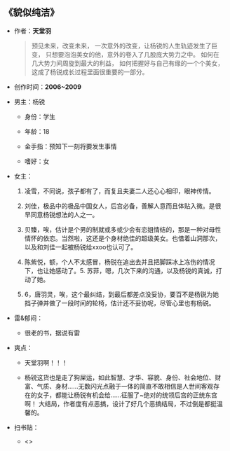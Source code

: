 ## 《貌似纯洁》

- 作者：**天堂羽**
  
    > 预见未来，改变未来，
    一次意外的改变，让杨锐的人生轨迹发生了巨变，
    只想要泡泡美女的他，意外的卷入了几股庞大势力之中。
    如何在几大势力间周旋到最大的利益，
    如何把握好与自己有缘的一个个美女，
    这成了杨锐成长过程里面很重要的一部分。

- 创作时间：**2006~2009**

- 男主：杨锐

  * 身份：学生
  
  * 年龄：18
  * 金手指：预知下一刻将要发生事情
  * 嗜好：女

- 女主：

  1. 凌雪，不同说，孩子都有了，而复且夫妻二人还心心相印，眼神传情。

  2. 刘佳，极品中的极品中国女人，后宫必备，善解人意而且体贴入微。是很早同意杨锐想法的人之一。
  3. 贝臻，唉，估计是个男的制就或多或少会有恋姐情结的，那是一种对母性情怀的依恋。当然啦，这还是个身材绝佳的超级美女。也借着山洞那次，以及和刘佳一起被杨锐给xxoo也认可了。
  4. 陈紫悦，额，个人不太感冒，杨锐在追出去并且把脚踩冰上冻伤的情况下，也让她感动了。5. 苏菲，嗯，几次下来的沟通，以及杨锐的真诚，打动了她。
  5. 6，唐羽灵，唉，这个最纠结，到最后都差点没妥协，要百不是杨锐为她挡子弹并做了一段时间的轮椅，估计还不妥协呢，尽管心里也有杨锐。 

- 雷&郁闷：

  * 很老的书，据说有雷

- 爽点：
  
  * 天堂羽啊！！！

  * 杨锐这货也是走了狗屎运，如此智慧、才华、容貌、身份、社会地位、财富、气质、身材……无数闪光点融于一体的简直不敢相信是人世间客观存在的女子，都能让杨锐有机会给……征服了~绝对的统领后宫的正统东宫啊！ 大结局，作者度有点恶搞，设计了好几个恶搞结局，不过倒是都挺温馨的。

- 扫书贴：
  
  * <>